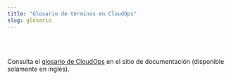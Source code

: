 ```yaml
---
title: "Glosario de términos en CloudOps"
slug: glosario
---
```


<br>
<br>

Consulta el [glosario de CloudOps](https://docs.cloudops.com/#/quickstart/glossary) en el sitio de documentación (disponible solamente en inglés).

<br>
<br>
<br>